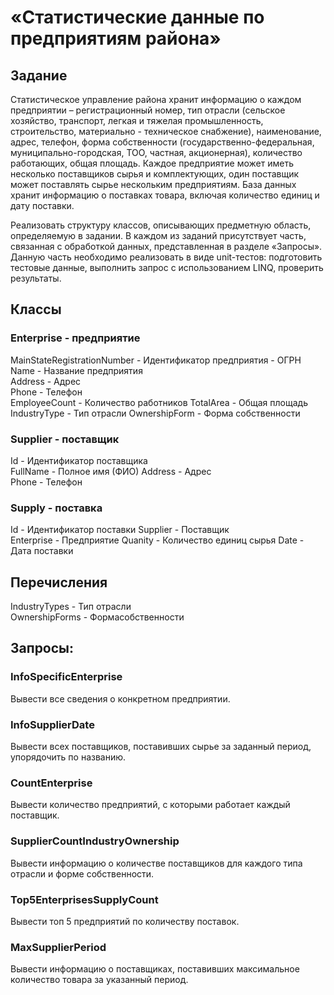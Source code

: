 #  «Статистические данные по предприятиям района»
## Задание 
Статистическое управление района хранит информацию о каждом предприятии – регистрационный номер, тип отрасли (сельское хозяйство, транспорт, легкая и тяжелая промышленность, строительство, материально - техническое снабжение), наименование, адрес, телефон, форма собственности (государственно-федеральная, муниципально-городская, ТОО, частная, акционерная), количество работающих, общая площадь. Каждое предприятие может иметь несколько поставщиков сырья и комплектующих, один поставщик может поставлять сырье нескольким предприятиям. База данных хранит информацию о поставках товара, включая количество единиц и дату поставки.

  Реализовать структуру классов, описывающих предметную область, определяемую в задании.
  В каждом из заданий присутствует часть, связанная с обработкой данных, представленная в разделе «Запросы».
  Данную часть необходимо реализовать в виде unit-тестов: подготовить тестовые данные, выполнить запрос с использованием LINQ, проверить результаты.

## Классы
### Enterprise - предприятие  
MainStateRegistrationNumber - Идентификатор предприятия - ОГРН 
Name - Название предприятия  
Address - Адрес  
Phone - Телефон  
EmployeeCount - Количество работников
TotalArea - Общая площадь
IndustryType - Тип отрасли
OwnershipForm - Форма собственности
### Supplier - поставщик
Id - Идентификатор поставщика  
FullName - Полное имя (ФИО)
Address - Адрес  
Phone - Телефон  
### Supply - поставка
Id - Идентификатор поставки 
Supplier - Поставщик  
Enterprise - Предприятие
Quanity - Количество единиц сырья 
Date - Дата поставки

## Перечисления
IndustryTypes - Тип отрасли  
OwnershipForms - Формасобственности

## Запросы:
### InfoSpecificEnterprise
Вывести все сведения о конкретном предприятии.
### InfoSupplierDate
Вывести всех поставщиков, поставивших сырье за заданный период, упорядочить по названию.
### CountEnterprise
Вывести количество предприятий, с которыми работает каждый поставщик.
### SupplierCountIndustryOwnership
Вывести информацию о количестве поставщиков для каждого типа отрасли и форме собственности.
### Top5EnterprisesSupplyCount
Вывести топ 5 предприятий по количеству поставок.
### MaxSupplierPeriod
Вывести информацию о поставщиках, поставивших максимальное количество товара за указанный период.